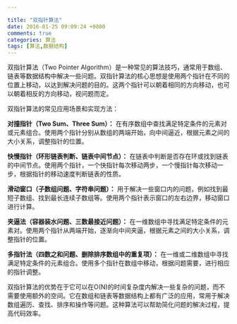 ```yaml
---

title: "双指针算法"
date: 2016-01-25 09:09:24 +0800
comments: true
categories: 算法
tags: [算法,数据结构]
---
```


双指针算法（Two Pointer Algorithm）是一种常见的算法技巧，通常用于数组、链表等数据结构中解决一些问题。双指针算法的核心思想是使用两个指针在不同的位置上移动，以达到解决问题的目的。这两个指针可以朝着相同的方向移动，也可以朝着相反的方向移动，视问题而定。

双指针算法的常见应用场景和实现方法：

**对撞指针（Two Sum、Three Sum）：** 在有序数组中查找满足特定条件的元素对或元素组合。使用两个指针分别从数组的两端开始，向中间逼近，根据元素之间的大小关系，调整指针的位置。

**快慢指针（环形链表判断、链表中间节点）：** 在链表中判断是否存在环或找到链表的中间节点。使用两个指针，一个快指针每次移动两步，一个慢指针每次移动一步，根据指针的移动速度判断链表的性质。
<!-- more -->
**滑动窗口（子数组问题、字符串问题）：** 用于解决一些窗口内的问题，例如找到最短子数组、找到最长连续子数组等。使用两个指针表示窗口的左右边界，移动窗口进行计算。

**夹逼法（容器装水问题、三数最接近问题）：** 在一维数组中寻找满足特定条件的元素对。使用两个指针从两端开始，逐渐向中间夹逼，根据元素之间的大小关系，调整指针的位置。

**多指针法（四数之和问题、删除排序数组中的重复项）：** 在一维或二维数组中寻找满足特定条件的元素组合。使用多个指针在数组中移动，根据问题需要，进行相应的指针调整。

双指针算法的优势在于它可以在O(N)的时间复杂度内解决一些复杂的问题，而不需要使用额外的空间。它在数组和链表等数据结构上都有广泛的应用，常用于解决数组遍历、查找、排序和操作等问题。这种算法可以帮助简化问题的解决过程，提高代码效率。